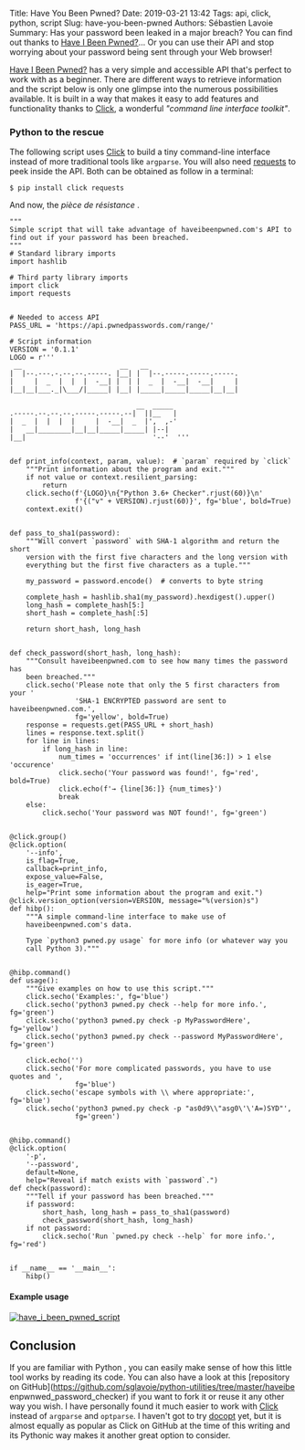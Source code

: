 Title: Have You Been Pwned?
Date: 2019-03-21 13:42
Tags: api, click, python, script
Slug: have-you-been-pwned
Authors: Sébastien Lavoie
Summary: Has your password been leaked in a major breach? You can find out thanks to [Have I Been Pwned?](https://haveibeenpwned.com/)... Or you can use their API and stop worrying about your password being sent through your Web browser!

[Have I Been Pwned?](https://haveibeenpwned.com/) has a very simple and
accessible API that's perfect to work with as a beginner. There are
different ways to retrieve information and the script below is only
one glimpse into the numerous possibilities available. It is built in
a way that makes it easy to add features and functionality thanks to
[Click](https://github.com/pallets/click), a wonderful _"command line
interface toolkit"_.


### Python to the rescue

The following script uses [Click](https://github.com/pallets/click)
to build a tiny command-line interface instead of more
traditional tools like `argparse`. You will also need
[requests](https://github.com/kennethreitz/requests) to peek inside the
API. Both can be obtained as follow in a terminal:

~~~~{.bash}
$ pip install click requests
~~~~

And now, the _pièce de résistance_ <i class="fas fa-smile-wink"></i>.

~~~~{.python}
"""
Simple script that will take advantage of haveibeenpwned.com's API to
find out if your password has been breached.
"""
# Standard library imports
import hashlib

# Third party library imports
import click
import requests


# Needed to access API
PASS_URL = 'https://api.pwnedpasswords.com/range/'

# Script information
VERSION = '0.1.1'
LOGO = r'''
 __                        __   __
|  |--.---.-.--.--.-----. |__| |  |--.-----.-----.-----.
|     |  _  |  |  |  -__| |  | |  _  |  -__|  -__|     |
|__|__|___._|\___/|_____| |__| |_____|_____|_____|__|__|

                               __  _____
.-----.--.--.--.-----.-----.--|  ||__   |
|  _  |  |  |  |     |  -__|  _  |',  ,-'
|   __|________|__|__|_____|_____| |--|
|__|                               '--'  '''


def print_info(context, param, value):  # `param` required by `click`
    """Print information about the program and exit."""
    if not value or context.resilient_parsing:
        return
    click.secho(f'{LOGO}\n{"Python 3.6+ Checker".rjust(60)}\n'
                f'{("v" + VERSION).rjust(60)}', fg='blue', bold=True)
    context.exit()


def pass_to_sha1(password):
    """Will convert `password` with SHA-1 algorithm and return the short
    version with the first five characters and the long version with
    everything but the first five characters as a tuple."""

    my_password = password.encode()  # converts to byte string

    complete_hash = hashlib.sha1(my_password).hexdigest().upper()
    long_hash = complete_hash[5:]
    short_hash = complete_hash[:5]

    return short_hash, long_hash


def check_password(short_hash, long_hash):
    """Consult haveibeenpwned.com to see how many times the password has
    been breached."""
    click.secho('Please note that only the 5 first characters from your '
                'SHA-1 ENCRYPTED password are sent to haveibeenpwned.com.',
                fg='yellow', bold=True)
    response = requests.get(PASS_URL + short_hash)
    lines = response.text.split()
    for line in lines:
        if long_hash in line:
            num_times = 'occurrences' if int(line[36:]) > 1 else 'occurence'
            click.secho('Your password was found!', fg='red', bold=True)
            click.echo(f'→ {line[36:]} {num_times}')
            break
    else:
        click.secho('Your password was NOT found!', fg='green')


@click.group()
@click.option(
    '--info',
    is_flag=True,
    callback=print_info,
    expose_value=False,
    is_eager=True,
    help="Print some information about the program and exit.")
@click.version_option(version=VERSION, message="%(version)s")
def hibp():
    """A simple command-line interface to make use of
    haveibeenpwned.com's data.

    Type `python3 pwned.py usage` for more info (or whatever way you
    call Python 3)."""


@hibp.command()
def usage():
    """Give examples on how to use this script."""
    click.secho('Examples:', fg='blue')
    click.secho('python3 pwned.py check --help for more info.', fg='green')
    click.secho('python3 pwned.py check -p MyPasswordHere', fg='yellow')
    click.secho('python3 pwned.py check --password MyPasswordHere', fg='green')

    click.echo('')
    click.secho('For more complicated passwords, you have to use quotes and ',
                fg='blue')
    click.secho('escape symbols with \\ where appropriate:', fg='blue')
    click.secho('python3 pwned.py check -p "as0d9\\"asg0\'\'A=)SYD"',
                fg='green')


@hibp.command()
@click.option(
    '-p',
    '--password',
    default=None,
    help="Reveal if match exists with `password`.")
def check(password):
    """Tell if your password has been breached."""
    if password:
        short_hash, long_hash = pass_to_sha1(password)
        check_password(short_hash, long_hash)
    if not password:
        click.secho('Run `pwned.py check --help` for more info.', fg='red')


if __name__ == '__main__':
    hibp()
~~~~

#### Example usage

<a href="{static}/images/posts/0011_have-i-been-pwned/have_i_been_pwned_script.png"><img src="{static}/images/posts/0011_have-i-been-pwned/have_i_been_pwned_script.png" alt="have_i_been_pwned_script" class="max-size-img-post"></a>


## Conclusion

If you are familiar with Python <i class="fab fa-python"></i>,
you can easily make sense of how this little tool works by
reading its code. You can also have a look at this [repository on
GitHub](https://github.com/sglavoie/python-utilities/tree/master/haveibe
enpwnwed_password_checker) <i class="fab fa-github-alt"></i> if you want
to fork it or reuse it any other way you wish. I have personally found
it much easier to work with [Click](https://github.com/pallets/click)
instead of `argparse` and `optparse`. I haven't got to try
[docopt](https://github.com/docopt/docopt) yet, but it is almost equally
as popular as Click on GitHub at the time of this writing and its
Pythonic way makes it another great option to consider.
